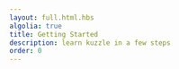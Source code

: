 ```yaml
---
layout: full.html.hbs
algolia: true
title: Getting Started
description: learn kuzzle in a few steps
order: 0
---
```


